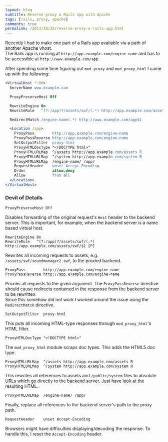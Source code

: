 ```yaml
---
layout: blog
subtitle: Reverse-proxy a Rails app with Apache
tags: [rails, proxy, apache]
comments: true
permalink: /2013/10/25/reverse-proxy-a-rails-app.html
---
```


Recently I had to make one part of a Rails app available via a path of another Apache vhost.  
The Rails app is running at `http://app.example.com/engine-name` and has to be accessible at `http://www.example.com/app`.

After spending some time figuring out `mod_proxy` and `mod_proxy_html` I came up with the following:

```apache
<VirtualHost *:80>
  ServerName www.example.com

  ProxyPreserveHost Off

  RewriteEngine On
  RewriteRule   ^(?:/app)?/assets/swf/(.*) http://app.example.com/assets/swf/$1 [P]

  RedirectMatch /engine-name(.*) http://www.example.com/app$1

  <Location /app>
    ProxyPass        http://app.example.com/engine-name
    ProxyPassReverse http://app.example.com/engine-name
    SetOutputFilter  proxy-html
    ProxyHTMLDocType "<!DOCTYPE html>"
    ProxyHTMLURLMap  ^/assets http://app.example.com/assets R
    ProxyHTMLURLMap  ^/system http://app.example.com/system R
    ProxyHTMLURLMap  /engine-name/ /app/
    RequestHeader    unset Accept-Encoding
    Order            allow,deny
    Allow            from all
  </Location>
</VirtualHost>
```

### Devil of Details

    ProxyPreserveHost Off

Disables forwarding of the original request's `Host` header to the backend server. This is important, for example, when the backend server is a name based virtual host.


    RewriteEngine On
    RewriteRule   ^(?:/app)?/assets/swf/(.*) http://app.example.com/assets/swf/$1 [P]

Rewrites all incoming requests to assets, e.g. `/assets/swf/soundmanager2.swf`, to the proxied backend.


    ProxyPass        http://app.example.com/engine-name
    ProxyPassReverse http://app.example.com/engine-name

Proxies all requests to the given argument. The `ProxyPassReverse` directive should cause redirects contained in the response from the backend server to be rewritten.  
Since this somehow did not work I worked around the issue using the `RedirectMatch` directive.


    SetOutputFilter  proxy-html

This puts all incoming HTML-type responses through `mod_proxy_html`'s HTML filter.


    ProxyHTMLDocType "<!DOCTYPE html>"

The `mod_proxy_html` module scraps doc types. This adds the HTML5 doc type.


    ProxyHTMLURLMap  ^/assets http://app.example.com/assets R
    ProxyHTMLURLMap  ^/system http://app.example.com/system R

This rewrites all references to assets and `/public/system` files to absolute URLs which go directly to the backend server. Just have look at the resulting HTML.


    ProxyHTMLURLMap  /engine-name/ /app/

Finally, replace all references to the backend server's path to the proxy path.


    RequestHeader    unset Accept-Encoding

Browsers might have difficulties displaying/decoding the response. To handle this, I reset the `Accept-Encoding` header.
